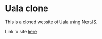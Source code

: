 # Uala clone
This is a cloned website of Uala using NextJS. 

Link to site [here](https://uala-clone.vercel.app)

